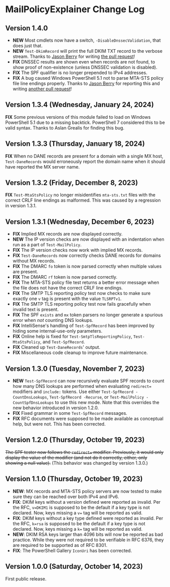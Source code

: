 # MailPolicyExplainer Change Log

## Version 1.4.0
- **NEW** Most cmdlets now have a switch, `-DisableDnssecValidation`, that does just that.
- **NEW** `Test-DkimRecord` will print the full DKIM TXT record to the verbose stream.  Thanks to [Jason Berry](https://github.com/skyblaster) for writing [the pull request](https://github.com/rhymeswithmogul/MailPolicyExplainer/pull/1)!
- **FIX** DNSSEC results are shown even when records are not found, to show proof of non-existence (unless DNSSEC validation is disabled).
- **FIX** The SPF qualifier is no longer prepended to IPv4 addresses.
- **FIX** A bug caused Windows PowerShell 5.1 not to parse MTA-STS policy file line endings properly.  Thanks to [Jason Berry](https://github.com/skyblaster) for reporting this and writing [another pull request](https://github.com/rhymeswithmogul/MailPolicyExplainer/pull/2)!

## Version 1.3.4 (Wednesday, January 24, 2024)
**FIX** Some previous versions of this module failed to load on Windows PowerShell 5.1 due to a missing backtick.  PowerShell 7 considered this to be valid syntax.  Thanks to Aslan Grealis for finding this bug.

## Version 1.3.3 (Thursday, January 18, 2024)
**FIX** When no DANE records are present for a domain with a single MX host, `Test-DaneRecords` would erroneously report the domain name when it should have reported the MX server name.

## Version 1.3.2 (Friday, December 8, 2023)
**FIX** `Test-MtaStsPolicy` no longer misidentifies `mta-sts.txt` files with the correct CRLF line endings as malformed.  This was caused by a regression in version 1.3.1.

## Version 1.3.1 (Wednesday, December 6, 2023)
- **FIX** Implied MX records are now displayed correctly.
- **NEW** The IP version checks are now displayed with an indentation when run as a part of `Test-MailPolicy`.
- **FIX** The IP version checks now work with implied MX records.
- **FIX** `Test-DaneRecords` now correctly checks DANE records for domains without MX records.
- **FIX** The DMARC `fo` token is now parsed correctly when multiple values are present.
- **FIX** The DMARC `rf` token is now parsed correctly.
- **FIX** The MTA-STS policy file test returns a better error message when the file does not have the correct CRLF line endings.
- **FIX** The SMTP TLS reporting policy test now checks to make sure exactly one `v` tag is present with the value `TLSRPTv1`.
- **FIX** The SMTP TLS reporting policy test now fails gracefully when invalid text is present.
- **FIX** The SPF `exists` and `mx` token parsers no longer generate a spurious error when *not* counting DNS lookups.
- **FIX** IntelliSense's handling of `Test-SpfRecord` has been improved by hiding some internal-use-only parameters.
- **FIX** Online help is fixed for `Test-SmtpTlsReportingPolicy`, `Test-MtaStsPolicy`, and `Test-SpfRecord`.
- **FIX** Cleaned up `Test-DaneRecords`' output.
- **FIX** Miscellaneous code cleanup to improve future maintenance.

## Version 1.3.0 (Tuesday, November 7, 2023)
- **NEW** `Test-SpfRecord` can now recursively evaluate SPF records to count how many DNS lookups are performed when evaluating `redirect=` modifiers and `include:` tokens.  Use either `Test-SpfRecord -CountDnsLookups`, `Test-SpfRecord -Recurse`, or `Test-MailPolicy -CountSpfDnsLookups` to use this new mode.  Note that this overrides the new behavior introduced in version 1.2.0.
- **FIX** Fixed grammar in some `Test-SpfRecord` messages.
- **FIX** RFC documents were supposed to be made available as conceptual help, but were not.  This has been corrected.

## Version 1.2.0 (Thursday, October 19, 2023)
~~The SPF tester now follows the `redirect=` modifier.  Previously, it would only display the value of the modifier (and not do it correctly, either, only showing a null value).~~ (This behavior was changed by version 1.3.0.)

## Version 1.1.0 (Thursday, October 19, 2023)
- **NEW**: MX records and MTA-STS policy servers are now tested to make sure they can be reached over both IPv4 and IPv6.
- **FIX**: DKIM keys without a version defined were reported as invalid.  Per the RFC, `v=DKIM1` is supposed to be the default if a key type is not declared.  Now, keys missing a `v=` tag will be reported as valid.
- **FIX**: DKIM keys without a key type defined were reported as invalid.  Per the RFC, `k=rsa` is supposed to be the default if a key type is not declared.  Now, keys missing a `k=` tag will be reported as valid.
- **NEW**: DKIM RSA keys larger than 4096 bits will now be reported as bad practice. While they were not required to be verifiable in RFC 6376, they are required to be supported as of RFC 8301.
- **FIX**: The PowerShell Gallery `IconUri` has been corrected.

## Version 1.0.0 (Saturday, October 14, 2023)
First public release.

